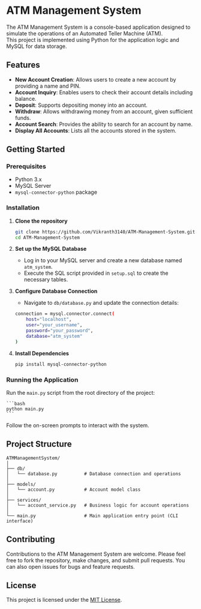# ATM Management System

The ATM Management System is a console-based application designed to simulate the operations of an Automated Teller Machine (ATM).
<br>
This project is implemented using Python for the application logic and MySQL for data storage.

## Features

- **New Account Creation**: Allows users to create a new account by providing a name and PIN.
- **Account Inquiry**: Enables users to check their account details including balance.
- **Deposit**: Supports depositing money into an account.
- **Withdraw**: Allows withdrawing money from an account, given sufficient funds.
- **Account Search**: Provides the ability to search for an account by name.
- **Display All Accounts**: Lists all the accounts stored in the system.

## Getting Started

### Prerequisites

- Python 3.x
- MySQL Server
- `mysql-connector-python` package

### Installation

1. **Clone the repository**

    ```bash
    git clone https://github.com/Vikranth3140/ATM-Management-System.git
    cd ATM-Management-System
    ```

2. **Set up the MySQL Database**

    - Log in to your MySQL server and create a new database named `atm_system`.
    - Execute the SQL script provided in `setup.sql` to create the necessary tables.

3. **Configure Database Connection**

    - Navigate to `db/database.py` and update the connection details:

    ```bash
    connection = mysql.connector.connect(
        host="localhost",
        user="your_username",
        password="your_password",
        database="atm_system"
    )
    ```

4. **Install Dependencies**

    ```bash
    pip install mysql-connector-python
    ```

### Running the Application

Run the `main.py` script from the root directory of the project:

    ```bash
    python main.py
    ```

Follow the on-screen prompts to interact with the system.

## Project Structure

```
ATMManagementSystem/
│
├── db/
│   └── database.py          # Database connection and operations
│
├── models/
│   └── account.py           # Account model class
│
├── services/
│   └── account_service.py   # Business logic for account operations
│
└── main.py                  # Main application entry point (CLI interface)
```

## Contributing

Contributions to the ATM Management System are welcome. Please feel free to fork the repository, make changes, and submit pull requests. You can also open issues for bugs and feature requests.

## License

This project is licensed under the [MIT License](LICENSE.md).